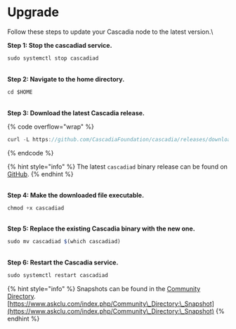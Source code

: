 # Upgrade

Follow these steps to update your Cascadia node to the latest version.\


**Step 1: Stop the cascadiad service.**

```javascript
sudo systemctl stop cascadiad
```

\
**Step 2: Navigate to the home directory.**

```javascript
cd $HOME
```

\
**Step 3: Download the latest Cascadia release.**

{% code overflow="wrap" %}
```javascript
curl -L https://github.com/CascadiaFoundation/cascadia/releases/download/v0.1.3/cascadiad-v0.1.3-linux-amd64 -o cascadiad
```
{% endcode %}

{% hint style="info" %}
The latest `cascadiad` binary release can be found on [GitHub](https://github.com/cascadiafoundation/cascadia/releases).
{% endhint %}

\
**Step 4: Make the downloaded file executable.**

```javascript
chmod +x cascadiad
```

\
**Step 5: Replace the existing Cascadia binary with the new one.**

```javascript
sudo mv cascadiad $(which cascadiad)
```

\
**Step 6: Restart the Cascadia service.**

```javascript
sudo systemctl restart cascadiad
```



{% hint style="info" %}
Snapshots can be found in the [Community Directory](https://www.askclu.com/index.php/Community\_Directory).  [https://www.askclu.com/index.php/Community\_Directory:\_Snapshot](https://www.askclu.com/index.php/Community\_Directory:\_Snapshot)
{% endhint %}
